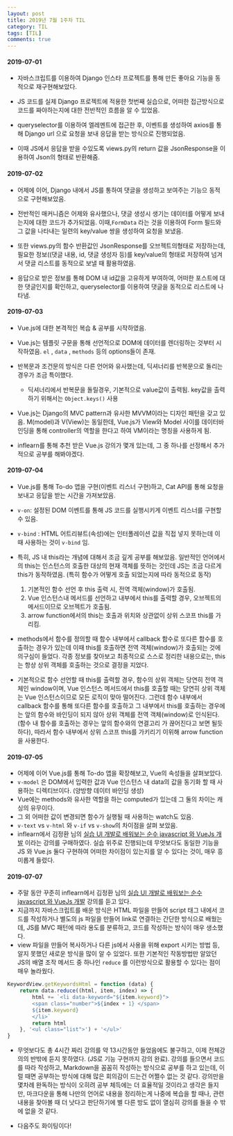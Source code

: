 ```yaml
---
layout: post
title: 2019년 7월 1주차 TIL
category: TIL
tags: [TIL]
comments: true
---
```




#### 2019-07-01

- 자바스크립트를 이용하여 Django 인스타 프로젝트를 통해 만든 좋아요 기능을 동적으로 재구현해보았다.

- JS 코드를 실제 Django 프로젝트에 적용한 첫번째 실습으로, 어떠한 접근방식으로 코드를 짜야하는지에 대한 전반적인 흐름을 알 수 있었음.

- queryselector를 이용하여 엘레멘트에 접근한 후, 이벤트를 생성하여 axios를 통해 Django url 으로 요청을 보내 응답을 받는 방식으로 진행되었음.

- 이때 JS에서 응답을 받을 수있도록 views.py의 return 값을 JsonResponse을 이용하여 Json의 형태로 반환해줌.

  

#### 2019-07-02

- 어제에 이어, Django 내에서 JS를 통하여 댓글을 생성하고 보여주는 기능으 동적으로 구현해보았음.

- 전반적인 매커니즘은 어제와 유사했으나, 댓글 생성시 생기는 데이터를 어떻게 보내는지에 대한 코드가 추가되었음. 이때,`FormData` 라는 것을 이용하여 Form 필드와 그 값을 나타내는 일련의 key/value 쌍을 생성하여 요청을 보냈음.

- 또한 views.py의 함수 반환값인 JsonResponse를 오브젝트의형태로 저장하는데, 필요한 정보((댓글 내용, id, 댓글 생성자 등)를 key/value의 형태로 저장하여 넘겨서 댓글 리스트를 동적으로 보낼 때 활용하였음.

- 응답으로 받은 정보를 통해 DOM 내 id값을 고유하게 부여하여, 어떠한 포스트에 대한 댓글인지를 확인하고, queryselector를 이용하여 댓글을 동적으로 리스트에 나타냄.

  

  

#### 2019-07-03

- Vue.js에 대한 본격적인 복습 & 공부를 시작하였음.
- Vue.js는 템플릿 구문을 통해 선언적으로 DOM에 데이터를 렌더링하는 것부터 시작하였음. `el` , `data` , `methods` 등의 options들이 존재.
- 반복문과 조건문의 방식은 다른 언어와 유사했는데, 딕셔너리를 반복문으로 돌리는 경우가 조금 특이했다.
  - 딕셔너리에서 반복문을 돌릴경우, 기본적으로 value값이 출력됨. key값을 출력하기 위해서는 `Object.keys()` 사용
- Vue.js는 Django의 MVC pattern과 유사한 MVVM이라는 디자인 패턴을 갖고 있음. M(model)과 V(View)는 동일한데, Vue.js가 View와 Model 사이를 데이터바인딩을 통해 controller의 역할을 한다고 하여 VM이라는 명칭을 사용하게 됨.

- inflearn를 통해 추천 받은 Vue.js 강의가 몇개 있는데, 그 중 하나를 선정해서 추가적으로 공부를 해봐야겠다.  



#### 2019-07-04

- Vue.js를 통해 To-do 앱을 구현(이벤트 리스너  구현)하고, Cat API를 통해 요청을 보내고 응답을 받는 시간을 가져보았음.

- `v-on`: 설정된 DOM 이벤트를 통해 JS 코드를 실행시키게 이벤트 리스너를 구현할 수 있음.

- `v-bind` : HTML 어트리뷰트(속성)에는 인터폴레이션 값을 직접 넣지 못하는데 이때 사용하는 것이 `v-bind` 임.

- 특히, JS 내 this라는 개념에 대해서 조금 깊게 공부를 해보았음. 일반적인 언어에서의 this는 인스턴스의 호출한 대상의 현재 객체를 뜻하는 것인데 JS는 조금 다르게 this가 동작하였음. (특히 함수가 어떻게 호출 되었는지에 따라 동적으로 동작)
  1) 기본적인 함수 선언 후 this 출력 시, 전역 객체(window)가 호출됨.
  2) Vue 인스턴스내 메서드를 선언하고 내부에서 this를 출력할 경우, 오브젝트의 메서드이므로 오브젝트가 호출됨.
  3) arrow function에서의 this는 호출과 위치와 상관없이 상위 스코프 this를 가리킴.
- methods에서 함수를 정의할 때 함수 내부에서 callback 함수로 또다른 함수를 호출하는 경우가 있는데 이때  this를 호출하면 전역 객체(window)가 호출되는 것에 의구심이 들었다. 각종 정보를 찾아보고 최종적으로 스스로 정리한 내용으로는, this는 항상 상위 객체를 호출하는 것으로 결정을 지었다. 

- 기본적으로 함수 선언할 때 this를 출력할 경우, 함수의 상위 객체는 당연히 전역 객체인 window이며, Vue 인스턴스 메서드에서 this를 호출할 때는 당연히 상위 객체는 Vue 인스턴스이므로 모든 로직이 맞아 떨어진다. 그런데 함수 내부에서 callback 함수를 통해 또다른 함수를 호출하고 그 내부에서 this를 호출하는 경우에는 앞의 함수와 바인딩이 되지 않아 상위 객체를 전역 객체(window)로 인식된다. (함수 내 함수를 호출하는 경우는 앞의 함수와의 연결고리 가 끊어진다고 보면 될듯하다), 따라서 함수 내부에서 상위 스코프 this를 가키리기 이위해 arrow function을 사용한다.



#### 2019-07-05

- 어제에 이어 Vue.js를 통해 To-do 앱을 확장해보고, Vue의 속성들을 살펴보았다.
- `v-model` 은 DOM에서 입력한 값과 Vue 인스턴스 내 data의 값을 동기화 할 때 사용하는 디렉티브이다. (양방향 데이터 바인딩 생성)
- Vue에는 methods와 유사한 역할을 하는 computed가 있는데 그 둘의 차이는 캐싱의 유무이다.
- 그 외 어떠한 값이 변경되면 함수가 실행될 때 사용하는 watch도 있음.
- `v-text` vs `v-html` 와 `v-if` vs `v-show`의 차이점을 살펴 보았음.
- inflearn에서 김정환 님의 [실습 UI 개발로 배워보는 순수 javascript 와 VueJs 개발]([https://www.inflearn.com/course/%EC%88%9C%EC%88%98js-vuejs-%EA%B0%9C%EB%B0%9C-%EA%B0%95%EC%A2%8C/dashboard](https://www.inflearn.com/course/순수js-vuejs-개발-강좌/dashboard)) 이라는 강의를 구매하였다. 실습 위주로 진행되는데 무엇보다도 동일한 기능을 JS 와 Vue.js 둘다 구현하여 어떠한 차이점이 있는지를 알 수 있다는 것이, 매우 흥미롭게 들렸다.



#### 2019-07-07

- 주말 동안 꾸준히 inflearn에서 김정환 님의 [실습 UI 개발로 배워보는 순수 javascript 와 VueJs 개발]([https://www.inflearn.com/course/%EC%88%9C%EC%88%98js-vuejs-%EA%B0%9C%EB%B0%9C-%EA%B0%95%EC%A2%8C/dashboard](https://www.inflearn.com/course/순수js-vuejs-개발-강좌/dashboard)) 강의를 듣고 있다.
- 지금까지 자바스크립트를 배운 방식은 HTML 파일을 만들어 script 태그 내에서 코드를 작성하거나 별도의 js 파일을 만들어 link로 연결하는 간단한 방식으로 배웠는데, JS를 MVC  패턴에 따라 용도를 분류하고, 코드를 작성하는 방식이 매우 생소했다.
- view 파일을 만들어 복사하거나 다른 js에서 사용을 위해 export 시키는 방법 등, 알지 못했던 새로운 방식을 많이 알 수 있었다. 또한 기본적인 작동방법만 알았던 JS의 배열 조작 메서드 중 하나인 `reduce` 를 이런방식으로 활용할 수 있다는 점이 매우 놀라웠다.

```javascript
KeywordView.getKeywordsHtml = function (data) {
    return data.reduce((html, item, index) => {
        html += `<li data-keyword="${item.keyword}">
        <span class="number">${index + 1} </span>
        ${item.keyword}
        </li>` 
        return html        
    }, '<ul class="list">') + '</ul>'
}
```

- 무엇보다도 총 4시간 짜리 강의를 약 13시간동안 들었음에도 불구하고, 이제 전체강의의 반밖에 듣지 못하였다. (JS로 기능 구현까지 강의 완료). 강의를 들으면서 코드를 따라 작성하고, Markdown을 꼼꼼히 작성하는 방식으로 공부를 하고 있는데, 이럴 때면 공부하는 방식에 대해 많은 회의감이 드는건 어쩔수 없는 것 같다. 강의만을 몇차례 완독하는 방식이 오히려 공부 체득에는 더 효율적일 것이라고 생각은 들지만, 마크다운을 통해 나만의 언어로 내용을 정리하는게 나중에 복습을 할 때나, 관련 내용을 찾아볼 때 더 낫다고 판단하기에 별 다른 방도 없이 열심히 강의를 들을 수 밖에 없을 것 같다.

- 다음주도 화이팅이다!

  